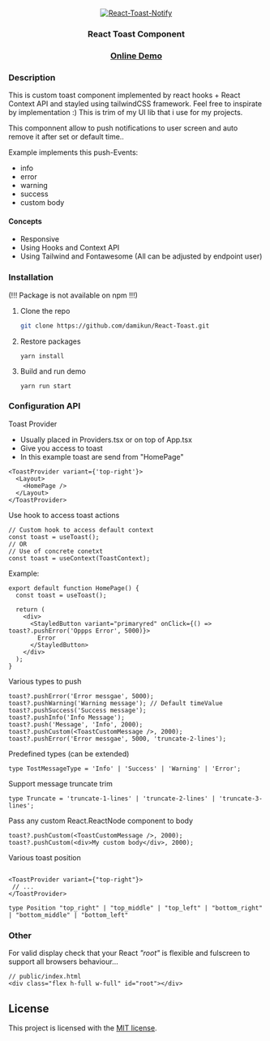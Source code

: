 <br />
<p align="center">
  <a href="https://github.com/damikun/React-Toast">
  <img src="images/toast.gif" alt="React-Toast-Notify" >
  </a>

  <h3 align="center">React Toast Component</h3>
   <h3 align="center">
    <a href="https://damikun.github.io/React-Toast/">Online Demo</a>
  </h3>
</p>

### Description

This is custom toast component implemented by react hooks + React Context API and stayled using tailwindCSS framework. Feel free to inspirate by implementation :) This is trim of my UI lib that i use for my projects.

This componnent allow to push notifications to user screen and auto remove it after set or default time..

Example implements this push-Events:

- info
- error
- warning
- success
- custom body

#### Concepts

- Responsive
- Using Hooks and Context API
- Using Tailwind and Fontawesome
  (All can be adjusted by endpoint user)

### Installation

(!!! Package is not available on npm !!!)

1. Clone the repo
   ```sh
   git clone https://github.com/damikun/React-Toast.git
   ```
2. Restore packages
   ```
   yarn install
   ```
3. Build and run demo
   ```
   yarn run start
   ```

<!-- USAGE EXAMPLES -->

### Configuration API

Toast Provider

- Usually placed in Providers.tsx or on top of App.tsx
- Give you access to toast
- In this example toast are send from "HomePage"

```tsx
<ToastProvider variant={'top-right'}>
  <Layout>
    <HomePage />
  </Layout>
</ToastProvider>
```

Use hook to access toast actions

```tsx
// Custom hook to access default context
const toast = useToast();
// OR
// Use of concrete conetxt
const toast = useContext(ToastContext);
```

Example:

```tsx
export default function HomePage() {
  const toast = useToast();

  return (
    <div>
      <StayledButton variant="primaryred" onClick={() => toast?.pushError('Oppps Error', 5000)}>
        Error
      </StayledButton>
    </div>
  );
}
```

Various types to push

```tsx
toast?.pushError('Error messgae', 5000);
toast?.pushWarning('Warning message'); // Default timeValue
toast?.pushSuccess('Success message');
toast?.pushInfo('Info Message');
toast?.push('Message', 'Info', 2000);
toast?.pushCustom(<ToastCustomMessage />, 2000);
toast?.pushError('Error messgae', 5000, 'truncate-2-lines');
```

Predefined types (can be extended)

```tsx
type TostMessageType = 'Info' | 'Success' | 'Warning' | 'Error';
```

Support message truncate trim

```tsx
type Truncate = 'truncate-1-lines' | 'truncate-2-lines' | 'truncate-3-lines';
```

Pass any custom React.ReactNode component to body

```tsx
toast?.pushCustom(<ToastCustomMessage />, 2000);
toast?.pushCustom(<div>My custom body</div>, 2000);
```

Various toast position

```tsx

<ToastProvider variant={"top-right"}>
 // ...
</ToastProvider>

type Position "top_right" | "top_middle" | "top_left" | "bottom_right" | "bottom_middle" | "bottom_left"
```

### Other

For valid display check that your React _"root"_ is flexible and fulscreen to support all browsers behaviour...

```
// public/index.html
<div class="flex h-full w-full" id="root"></div>
```

## License

This project is licensed with the [MIT license](LICENSE).
